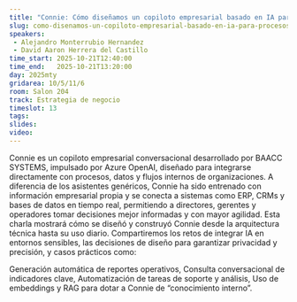 ```yaml
---
title: "Connie: Cómo diseñamos un copiloto empresarial basado en IA para procesos internos y decisiones estratégicas"
slug: como-disenamos-un-copiloto-empresarial-basado-en-ia-para-procesos-internos-y-decisiones-estrategicas
speakers:
 - Alejandro Monterrubio Hernandez
 - David Aaron Herrera del Castillo
time_start: 2025-10-21T12:40:00
time_end:   2025-10-21T13:20:00
day: 2025mty
gridarea: 10/5/11/6
room: Salon 204
track: Estrategia de negocio
timeslot: 13
tags:
slides: 
video: 
---
```


Connie es un copiloto empresarial conversacional desarrollado por BAACC SYSTEMS, impulsado por Azure OpenAI, diseñado para integrarse directamente con procesos, datos y flujos internos de organizaciones. A diferencia de los asistentes genéricos, Connie ha sido entrenado con información empresarial propia y se conecta a sistemas como ERP, CRMs y bases de datos en tiempo real, permitiendo a directores, gerentes y operadores tomar decisiones mejor informadas y con mayor agilidad. Esta charla mostrará cómo se diseñó y construyó Connie desde la arquitectura técnica hasta su uso diario. Compartiremos los retos de integrar IA en entornos sensibles, las decisiones de diseño para garantizar privacidad y precisión, y casos prácticos como:

Generación automática de reportes operativos, Consulta conversacional de indicadores clave, 
Automatización de tareas de soporte y análisis, Uso de embeddings y RAG para dotar a Connie de “conocimiento interno”.